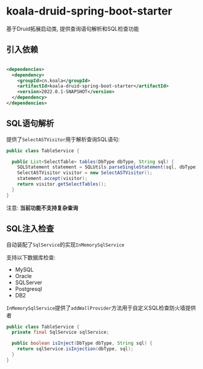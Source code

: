 # koala-druid-spring-boot-starter

基于Druid拓展启动类, 提供查询语句解析和SQL检查功能

## 引入依赖

```xml

<dependencies>
  <dependency>
    <groupId>cn.koala</groupId>
    <artifactId>koala-druid-spring-boot-starter</artifactId>
    <version>2022.0.1-SNAPSHOT</version>
  </dependency>
</dependencies>
```

## SQL语句解析

提供了`SelectASTVisitor`用于解析查询SQL语句:

```java
public class TableService {

  public List<SelectTable> tables(DbType dbType, String sql) {
    SQLStatement statement = SQLUtils.parseSingleStatement(sql, dbType);
    SelectASTVisitor visitor = new SelectASTVisitor();
    statement.accept(visitor);
    return visitor.getSelectTables();
  }
} 
```

注意: **当前功能不支持复杂查询**

## SQL注入检查

自动装配了`SqlService`的实现`InMemorySqlService`

支持以下数据库检查:

- MySQL
- Oracle
- SQLServer
- Postgresql
- DB2

`InMemorySqlService`提供了`addWallProvider`方法用于自定义SQL检查防火墙提供者

```java
public class TableService {
  private final SqlService sqlService;

  public boolean isInject(DbType dbType, String sql) {
    return sqlService.isInjection(dbType, sql);
  }
} 
```